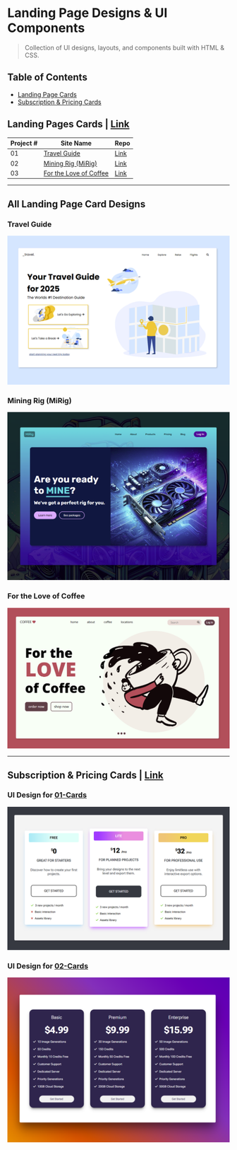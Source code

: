 # Landing Page Designs & UI Components
>Collection of UI designs, layouts, and components built with HTML & CSS.

## Table of Contents

* [Landing Page Cards](#landing-pages-cards)
* [Subscription & Pricing Cards](#subscription--pricing-cards)

## Landing Pages Cards | [Link](./Landing-Page-Cards)

| Project # | Site Name | Repo  |
| --------- | ----- | ----- |
| 01 | [Travel Guide](#travel-guide) | [Link](./Landing-Page-Cards/01-travel-guide) | 
| 02 | [Mining Rig (MiRig)](#mining-rig-mirig) | [Link](./Landing-Page-Cards/02-mining-rig) |
| 03 | [For the Love of Coffee](#for-the-love-of-coffee) | [Link](./Landing-Page-Cards/03-for-the-love-of-coffee) | 

---

## All Landing Page Card Designs

### Travel Guide
![Travel Guide UI](./Landing-Page-Cards/01-travel-guide/assets/demo.png)

### Mining Rig (MiRig)
![MiRig UI](./Landing-Page-Cards/02-mining-rig/assets/demo.png)

### For the Love of Coffee
![For the Love of Coffee UI](./Landing-Page-Cards/03-for-the-love-of-coffee/assets/demo.png)

---

## Subscription & Pricing Cards | [Link](./Subscription-Pricing-Cards)

### UI Design for [01-Cards](./Subscription-Pricing-Cards/01-Cards)
![UI Card Design](./Subscription-Pricing-Cards/01-Cards/assets/demo.png)

### UI Design for [02-Cards](./Subscription-Pricing-Cards/02-Cards)
![UI Card Design](./Subscription-Pricing-Cards/02-Cards/assets/demo.png)